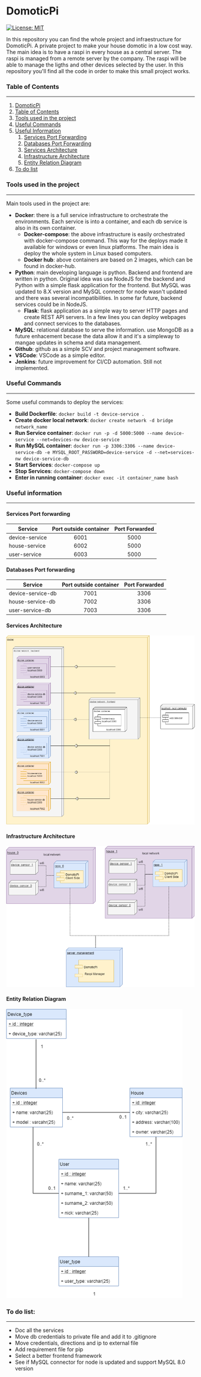 # DomoticPi

[![License: MIT](https://img.shields.io/badge/License-MIT-blue.svg)](https://opensource.org/licenses/MIT)

In this repository you can find the whole project and infraestructure for DomoticPi. A private project to make your house domotic in a low cost way. The main idea is to have a raspi in every house as a central server. The raspi is managed from a remote server by the company. The raspi will be able to manage the ligths and other devices selected by the user. In this repository you'll find all the code in order to make this small project works. 

### Table of Contents
---

1. [DomoticPi](#domoticpi) 
2. [Table of Contents](#table-of-contents)
3. [Tools used in the project](#table-of-contents)
4. [Useful Commands](#useful-commands)
5. [Useful Information](#useful-information)
   1. [Services Port Forwarding](#services-port-forwarding)
   2. [Databases Port Forwarding](#databases-port-forwarding)
   3. [Services Architecture](#services-architecture)
   4. [Infrastructure Architecture](#infrastructure-architecture)
   5. [Entity Relation Diagram](#entity-relation-diagram)
6. [To do list](#to-do-list)

### Tools used in the project
---

Main tools used in the project are: 
- **Docker**: there is a full service infrastructure to orchestrate the environments. Each service is into a container, and each db service is also in its own container.
  - **Docker-compose**: the above infrastructure is easily orchestrated with docker-compose command. This way for the deploys made it available for windows or even linux platforms. The main idea is deploy the whole system in Linux based computers. 
  - **Docker hub**: above containers are based on 2 images, which can be found in docker-hub. 
- **Python**: main developing language is python. Backend and frontend are written in python. Original idea was use NodeJS for the backend and Python with a simple flask application for the frontend. But MySQL was updated to 8.X version and MySQL connectr for node wasn't updated and there was several incompatibilities. In some far future, backend services could be in NodeJS. 
  - **Flask**: flask application as a simple way to server HTTP pages and create REST API servers. In a few lines you can deploy webpages and connect services to the databases. 
- **MySQL**: relational database to serve the information. use MongoDB as a future enhacement becase the data allow it and it's a simpleway to mangae updates in schema and data management. 
- **Github**: github as a simple SCV and project management software. 
- **VSCode**: VSCode as a simple editor. 
- **Jenkins**: future improvement for CI/CD automation. Still not implemented. 


### Useful Commands
---

Some useful commands to deploy the services:
- **Build Dockerfile**: `docker build -t device-service .`
- **Create docker local network**: `docker create network -d bridge network_name`
- **Run Service container**: `docker run -p -d 5000:5000 --name device-service --net=devices-nw device-service`
- **Run MySQL container**: `docker run -p 3306:3306 --name device-service-db -e MYSQL_ROOT_PASSWORD=device-service -d --net=services-nw device-service-db`
- **Start Services**: `docker-compose up`
- **Stop Services**: `docker-compose down`
- **Enter in running container**: `docker exec -it container_name bash`

### Useful information
---

#### Services Port forwarding

| Service          | Port outside container  |  Port Forwarded |
| ---------------- |:-----------------------:|:---------------:|
| device-service   | 6001                    | 5000            |
| house-service    | 6002                    | 5000            |
| user-service     | 6003                    | 5000            |

#### Databases Port forwarding

| Service            | Port outside container  |  Port Forwarded |
| ------------------ |:-----------------------:|:---------------:|
| device-service-db  | 7001                    | 3306            |
| house-service-db   | 7002                    | 3306            |
| user-service-db    | 7003                    | 3306            |

#### Services Architecture
![alt Services_architecture](documentation/services_components.png)

#### Infrastructure Architecture
![alt Infrastructure_diagram](documentation/components_diagram.png)

#### Entity Relation Diagram
![alt er_diagram](documentation/er_diagram.png)

### To do list: 
---
- Doc all the services
- Move db credentials to private file and add it to .gitignore
- Move credentials, directions and ip to external file
- Add requirement file for pip 
- Select a better frontend framework
- See if MySQL connector for node is updated and support MySQL 8.0 version
